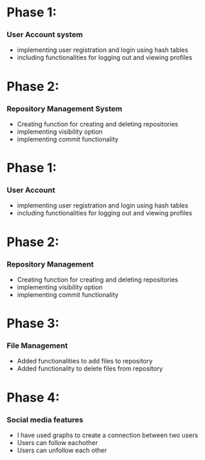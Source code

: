 # Phase 1:
### User Account system 
- implementing user registration and login using hash tables 
- including functionalities for logging out and viewing profiles 

# Phase 2: 
### Repository Management System 
- Creating function for creating and deleting repositories 
- implementing visibility option 
- implementing commit functionality 
# Phase 1:
### User Account  
- implementing user registration and login using hash tables 
- including functionalities for logging out and viewing profiles 

# Phase 2: 
### Repository Management  
- Creating function for creating and deleting repositories 
- implementing visibility option 
- implementing commit functionality 

# Phase 3: 
### File Management 
- Added functionalities to add files to repository 
- Added functionality to delete files from repository

# Phase 4: 
### Social media features 
- I have used graphs to create a connection between two users 
- Users can follow eachother 
- Users can unfollow each other 

